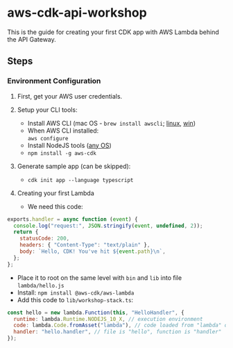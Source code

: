 # aws-cdk-api-workshop

This is the guide for creating your first CDK app with AWS Lambda behind the API Gateway.

## Steps

### Environment Configuration

1. First, get your AWS user credentials.

2. Setup your CLI tools:

   - Install AWS CLI (mac OS - `brew install awscli`; [linux](https://docs.aws.amazon.com/cli/latest/userguide/install-cliv2-linux.html), [win](https://docs.aws.amazon.com/cli/latest/userguide/install-cliv2-linux.html))
   - When AWS CLI installed:  
     `aws configure`
   - Install NodeJS tools ([any OS](https://nodejs.org/en/))
   - `npm install -g aws-cdk`

3. Generate sample app (can be skipped):

   - `cdk init app --language typescript`

4. Creating your first Lambda
   - We need this code:

```js
exports.handler = async function (event) {
  console.log("request:", JSON.stringify(event, undefined, 2));
  return {
    statusCode: 200,
    headers: { "Content-Type": "text/plain" },
    body: `Hello, CDK! You've hit ${event.path}\n`,
  };
};
```

- Place it to root on the same level with `bin` and `lib` into file
  `lambda/hello.js`
- Install: `npm install @aws-cdk/aws-lambda`
- Add this code to `lib/workshop-stack.ts`:

```js
const hello = new lambda.Function(this, "HelloHandler", {
  runtime: lambda.Runtime.NODEJS_10_X, // execution environment
  code: lambda.Code.fromAsset("lambda"), // code loaded from "lambda" directory
  handler: "hello.handler", // file is "hello", function is "handler"
});
```
